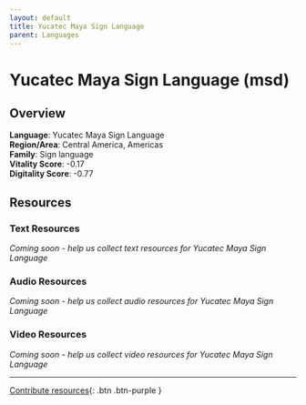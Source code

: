 ```yaml
---
layout: default
title: Yucatec Maya Sign Language
parent: Languages
---
```


# Yucatec Maya Sign Language (msd)

## Overview

**Language**: Yucatec Maya Sign Language  
**Region/Area**: Central America, Americas  
**Family**: Sign language  
**Vitality Score**: -0.17  
**Digitality Score**: -0.77  

## Resources

### Text Resources
*Coming soon - help us collect text resources for Yucatec Maya Sign Language*

### Audio Resources
*Coming soon - help us collect audio resources for Yucatec Maya Sign Language*

### Video Resources
*Coming soon - help us collect video resources for Yucatec Maya Sign Language*

---

[Contribute resources](https://fairtrain.github.io/){: .btn .btn-purple }
